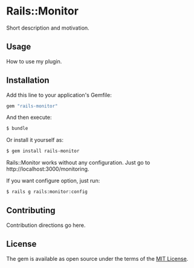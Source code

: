 # Rails::Monitor
Short description and motivation.

## Usage
How to use my plugin.

## Installation
Add this line to your application's Gemfile:

```ruby
gem "rails-monitor"
```

And then execute:
```bash
$ bundle
```

Or install it yourself as:
```bash
$ gem install rails-monitor
```

Rails::Monitor works without any configuration. Just go to http://localhost:3000/monitoring.

If you want configure option, just run:

```bash
$ rails g rails:monitor:config
```

## Contributing
Contribution directions go here.

## License
The gem is available as open source under the terms of the [MIT License](https://opensource.org/licenses/MIT).
